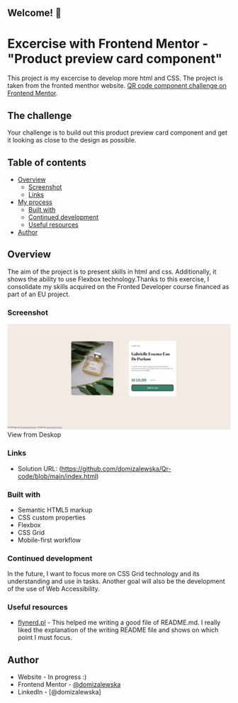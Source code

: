 
## Welcome! 👋


# Excercise with Frontend Mentor - "Product preview card component"

This project is my excercise to develop more html and CSS. The project is taken from the fronted menthor website.
 [QR code component challenge on Frontend Mentor](https://www.frontendmentor.io/challenges/qr-code-component-iux_sIO_H).
 ## The challenge

Your challenge is to build out this product preview card component and get it looking as close to the design as possible.


## Table of contents

- [Overview](#overview)
  - [Screenshot](#screenshot)
  - [Links](#links)
- [My process](#my-process)
  - [Built with](#built-with)
  - [Continued development](#continued-development)
  - [Useful resources](#useful-resources)
- [Author](#author)


## Overview
The aim of the project is to present skills in html and css. Additionally, it shows the ability to use Flexbox technology.Thanks to this exercise, I consolidate my skills acquired on the Fronted Developer course financed as part of an EU project.

### Screenshot

![](./Screenshots/Opera%20Zrzut%20ekranu_2023-04-02_190108_index.html.jpg)
View from Deskop

### Links

- Solution URL: (https://github.com/domizalewska/Qr-code/blob/main/index.html)

### Built with

- Semantic HTML5 markup
- CSS custom properties
- Flexbox
- CSS Grid
- Mobile-first workflow

### Continued development


In the future, I want to focus more on CSS Grid technology and its understanding and use in tasks. Another goal will also be the development of the use of Web Accessibility.


### Useful resources

- [flynerd.pl](https://www.flynerd.pl/2018/06/jak-napisac-dobre-readme-projektu-na-githubie.html) - This helped me writing a good file of README.md. I really liked the explanation of the writing README file and shows on which point I must focus.



## Author

- Website - In progress :)
- Frontend Mentor - [@domizalewska](https://www.frontendmentor.io/profile/domizalewska)
- LinkedIn - [@domizalewska]
